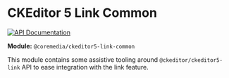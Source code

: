# CKEditor 5 Link Common

[![API Documentation][docs:api:badge]][docs:api]

[docs:api]: <https://coremedia.github.io/ckeditor-plugins/docs/api/modules/ckeditor5_link_common.html> "@coremedia/ckeditor5-link-common"
[docs:api:badge]: <https://img.shields.io/badge/docs-%F0%9F%93%83%20API-informational?style=for-the-badge>

**Module:** `@coremedia/ckeditor5-link-common`

This module contains some assistive tooling around `@ckeditor/ckeditor5-link`
API to ease integration with the link feature.
